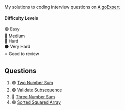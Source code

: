 My solutions to coding interview questions on [AlgoExpert](https://www.algoexpert.io)

#### Difficulty Levels

🟢 Easy  
🔵 Medium  
🔴 Hard  
⚫️ Very Hard  
⭐ Good to review

## Questions

1. 🟢 [Two Number Sum](two-number-sum.md)
2. 🟢 [Validate Subsequence](validate-subsequence.md)
3. 🔵 [Three Number Sum](three-number-sum.md)
4. 🟢 [Sorted Squared Array](sorted-squared-array.md)
